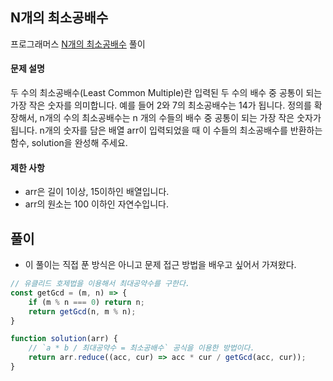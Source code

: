 ## N개의 최소공배수

프로그래머스 [N개의 최소공배수](https://school.programmers.co.kr/learn/courses/30/lessons/12953) 풀이

#### 문제 설명
두 수의 최소공배수(Least Common Multiple)란 입력된 두 수의 배수 중 공통이 되는 가장 작은 숫자를 의미합니다. 예를 들어 2와 7의 최소공배수는 14가 됩니다. 정의를 확장해서, n개의 수의 최소공배수는 n 개의 수들의 배수 중 공통이 되는 가장 작은 숫자가 됩니다. n개의 숫자를 담은 배열 arr이 입력되었을 때 이 수들의 최소공배수를 반환하는 함수, solution을 완성해 주세요.

#### 제한 사항
- arr은 길이 1이상, 15이하인 배열입니다.
- arr의 원소는 100 이하인 자연수입니다.

## 풀이

- 이 풀이는 직접 푼 방식은 아니고 문제 접근 방법을 배우고 싶어서 가져왔다.

```js
// 유클리드 호제법을 이용해서 최대공약수를 구한다.
const getGcd = (m, n) => {
    if (m % n === 0) return n;
    return getGcd(n, m % n);
}

function solution(arr) {
    // `a * b / 최대공약수 = 최소공배수` 공식을 이용한 방법이다.
    return arr.reduce((acc, cur) => acc * cur / getGcd(acc, cur));
}
```